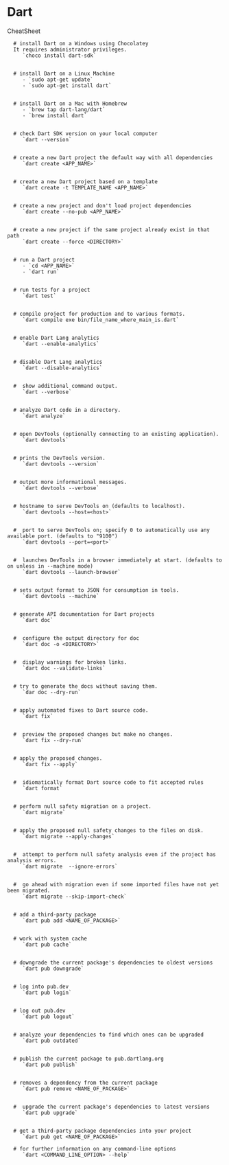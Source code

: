 # Dart

   CheatSheet

      # install Dart on a Windows using Chocolatey
      It requires administrator privileges.
         `choco install dart-sdk`
      

      # install Dart on a Linux Machine
         - `sudo apt-get update`
         - `sudo apt-get install dart`


      # install Dart on a Mac with Homebrew
         - `brew tap dart-lang/dart`
         - `brew install dart`
      

      # check Dart SDK version on your local computer
         `dart --version`


      # create a new Dart project the default way with all dependencies
         `dart create <APP_NAME>`
      

      # create a new Dart project based on a template
         `dart create -t TEMPLATE_NAME <APP_NAME>`


      # create a new project and don't load project dependencies
         `dart create --no-pub <APP_NAME>`


      # create a new project if the same project already exist in that path
         `dart create --force <DIRECTORY>`


      # run a Dart project
         - `cd <APP_NAME>`
         - `dart run`


      # run tests for a project
         `dart test`


      # compile project for production and to various formats.
         `dart compile exe bin/file_name_where_main_is.dart`

      
      # enable Dart Lang analytics
         `dart --enable-analytics`

      
      # disable Dart Lang analytics
         `dart --disable-analytics`

      
      #  show additional command output.
         `dart --verbose`


      # analyze Dart code in a directory.
         `dart analyze`


      # open DevTools (optionally connecting to an existing application).
         `dart devtools`

      
      # prints the DevTools version.
         `dart devtools --version`

      
      # output more informational messages.
         `dart devtools --verbose`


      # hostname to serve DevTools on (defaults to localhost).
         `dart devtools --host=<host>`


      #  port to serve DevTools on; specify 0 to automatically use any available port. (defaults to "9100")
         `dart devtools --port=<port>`


      #  launches DevTools in a browser immediately at start. (defaults to on unless in --machine mode)
         `dart devtools --launch-browser`

      
      # sets output format to JSON for consumption in tools.
         `dart devtools --machine`

      
      # generate API documentation for Dart projects
         `dart doc`

      
      #  configure the output directory for doc
         `dart doc -o <DIRECTORY>`
      
      
      #  display warnings for broken links.
         `dart doc --validate-links`
      
      
      # try to generate the docs without saving them.
         `dar doc --dry-run`

      
      # apply automated fixes to Dart source code.  
         `dart fix`
      
      
      #  preview the proposed changes but make no changes.
         `dart fix --dry-run`
      
      
      # apply the proposed changes.
         `dart fix --apply`

      
      #  idiomatically format Dart source code to fit accepted rules
         `dart format`

      
      # perform null safety migration on a project.
         `dart migrate`
      
      
      # apply the proposed null safety changes to the files on disk.
         `dart migrate --apply-changes`

     
      #  attempt to perform null safety analysis even if the project has analysis errors.
         `dart migrate  --ignore-errors`

      
      #  go ahead with migration even if some imported files have not yet been migrated.
         `dart migrate --skip-import-check`
      
     
      # add a third-party package
         `dart pub add <NAME_OF_PACKAGE>`

      
      # work with system cache
         `dart pub cache`

      
      # downgrade the current package's dependencies to oldest versions
         `dart pub downgrade`
      
      
      # log into pub.dev
         `dart pub login`
      
      
      # log out pub.dev
         `dart pub logout`
      
      
      # analyze your dependencies to find which ones can be upgraded
         `dart pub outdated`
      
      
      # publish the current package to pub.dartlang.org
         `dart pub publish`
      
      
      # removes a dependency from the current package
         `dart pub remove <NAME_OF_PACKAGE>`

      
      #  upgrade the current package's dependencies to latest versions
         `dart pub upgrade`
      
      
      # get a third-party package dependencies into your project
         `dart pub get <NAME_OF_PACKAGE>`
      
      # for further information on any command-line options
         `dart <COMMAND_LINE_OPTION> --help`
